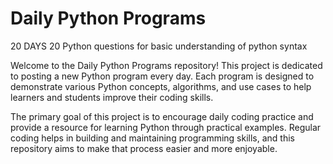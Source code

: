 # Daily Python Programs
20 DAYS 20 Python questions for basic understanding of python syntax


Welcome to the Daily Python Programs repository! This project is dedicated to posting a new Python program every day. Each program is designed to demonstrate various Python concepts, algorithms, and use cases to help learners and students improve their coding skills.




The primary goal of this project is to encourage daily coding practice and provide a resource for learning Python through practical examples. Regular coding helps in building and maintaining programming skills, and this repository aims to make that process easier and more enjoyable.


  

